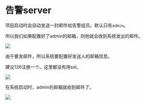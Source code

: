 # 告警server

项目启动时会自动发送一封邮件给告警组员。默认只有`admin`。

所以我们如果配置好了admin的邮箱，则他就会收到系统发出的邮件。

![](https://i.loli.net/2019/11/30/Xt2aZ9HjM1quA6d.png)



由于要发邮件，所以系统要配置好发送人的邮箱信息。

建议126注册一个。这里都没有用ssl。

![](https://i.loli.net/2019/11/30/8KQhDAHSfxi3mob.png)

在系统启动时，admin的邮箱就收到邮件了。

![](https://i.loli.net/2019/11/30/mtTFeJQyiI6xKPp.png)
